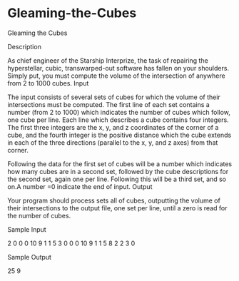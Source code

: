 # Gleaming-the-Cubes

Gleaming the Cubes

Description

As chief engineer of the Starship Interprize, the task of repairing the hyperstellar, cubic, transwarped-out software has fallen on your shoulders. Simply put, you must compute the volume of the intersection of anywhere from 2 to 1000 cubes.
Input

The input consists of several sets of cubes for which the volume of their intersections must be computed. The first line of each set contains a number (from 2 to 1000) which indicates the number of cubes which follow, one cube per line. Each line which describes a cube contains four integers. The first three integers are the x, y, and z coordinates of the corner of a cube, and the fourth integer is the positive distance which the cube extends in each of the three directions (parallel to the x, y, and z axes) from that corner. 

Following the data for the first set of cubes will be a number which indicates how many cubes are in a second set, followed by the cube descriptions for the second set, again one per line. Following this will be a third set, and so on.A number =0 indicate the end of input.
Output

Your program should process sets all of cubes, outputting the volume of their intersections to the output file, one set per line, until a zero is read for the number of cubes.

Sample Input

2
0 0 0 10
9 1 1 5
3
0 0 0 10
9 1 1 5
8 2 2 3
0

Sample Output

25
9
